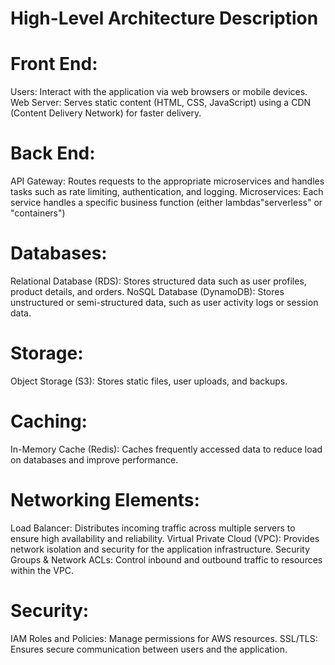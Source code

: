 # High-Level Architecture Description
# Front End:
Users: Interact with the application via web browsers or mobile devices.
Web Server: Serves static content (HTML, CSS, JavaScript) using a CDN (Content Delivery Network) for faster delivery.

# Back End:
API Gateway: Routes requests to the appropriate microservices and handles tasks such as rate limiting, authentication, and logging.
Microservices: Each service handles a specific business function (either lambdas"serverless" or "containers")

# Databases:
Relational Database (RDS): Stores structured data such as user profiles, product details, and orders.
NoSQL Database (DynamoDB): Stores unstructured or semi-structured data, such as user activity logs or session data.

# Storage:
Object Storage (S3): Stores static files, user uploads, and backups.

# Caching:
In-Memory Cache (Redis): Caches frequently accessed data to reduce load on databases and improve performance.

# Networking Elements:
Load Balancer: Distributes incoming traffic across multiple servers to ensure high availability and reliability.
Virtual Private Cloud (VPC): Provides network isolation and security for the application infrastructure.
Security Groups & Network ACLs: Control inbound and outbound traffic to resources within the VPC.

# Security:
IAM Roles and Policies: Manage permissions for AWS resources.
SSL/TLS: Ensures secure communication between users and the application.